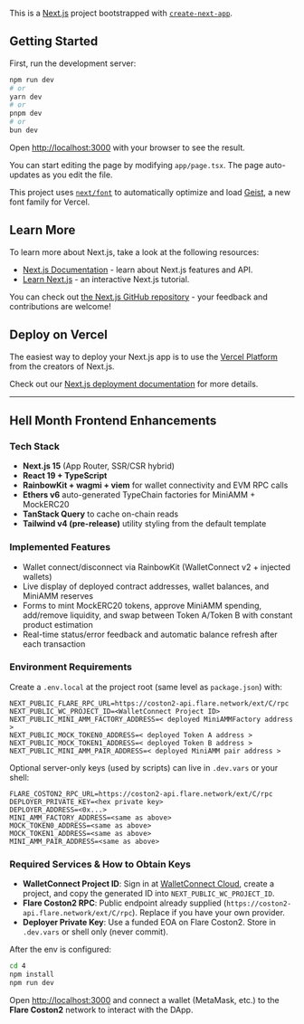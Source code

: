 This is a [Next.js](https://nextjs.org) project bootstrapped with [`create-next-app`](https://nextjs.org/docs/app/api-reference/cli/create-next-app).

## Getting Started

First, run the development server:

```bash
npm run dev
# or
yarn dev
# or
pnpm dev
# or
bun dev
```

Open [http://localhost:3000](http://localhost:3000) with your browser to see the result.

You can start editing the page by modifying `app/page.tsx`. The page auto-updates as you edit the file.

This project uses [`next/font`](https://nextjs.org/docs/app/building-your-application/optimizing/fonts) to automatically optimize and load [Geist](https://vercel.com/font), a new font family for Vercel.

## Learn More

To learn more about Next.js, take a look at the following resources:

- [Next.js Documentation](https://nextjs.org/docs) - learn about Next.js features and API.
- [Learn Next.js](https://nextjs.org/learn) - an interactive Next.js tutorial.

You can check out [the Next.js GitHub repository](https://github.com/vercel/next.js) - your feedback and contributions are welcome!

## Deploy on Vercel

The easiest way to deploy your Next.js app is to use the [Vercel Platform](https://vercel.com/new?utm_medium=default-template&filter=next.js&utm_source=create-next-app&utm_campaign=create-next-app-readme) from the creators of Next.js.

Check out our [Next.js deployment documentation](https://nextjs.org/docs/app/building-your-application/deploying) for more details.

---

## Hell Month Frontend Enhancements

### Tech Stack
- **Next.js 15** (App Router, SSR/CSR hybrid)
- **React 19 + TypeScript**
- **RainbowKit + wagmi + viem** for wallet connectivity and EVM RPC calls
- **Ethers v6** auto-generated TypeChain factories for MiniAMM + MockERC20
- **TanStack Query** to cache on-chain reads
- **Tailwind v4 (pre-release)** utility styling from the default template

### Implemented Features
- Wallet connect/disconnect via RainbowKit (WalletConnect v2 + injected wallets)
- Live display of deployed contract addresses, wallet balances, and MiniAMM reserves
- Forms to mint MockERC20 tokens, approve MiniAMM spending, add/remove liquidity, and swap between Token A/Token B with constant product estimation
- Real-time status/error feedback and automatic balance refresh after each transaction

### Environment Requirements
Create a `.env.local` at the project root (same level as `package.json`) with:  

```
NEXT_PUBLIC_FLARE_RPC_URL=https://coston2-api.flare.network/ext/C/rpc
NEXT_PUBLIC_WC_PROJECT_ID=<WalletConnect Project ID>
NEXT_PUBLIC_MINI_AMM_FACTORY_ADDRESS=< deployed MiniAMMFactory address >
NEXT_PUBLIC_MOCK_TOKEN0_ADDRESS=< deployed Token A address >
NEXT_PUBLIC_MOCK_TOKEN1_ADDRESS=< deployed Token B address >
NEXT_PUBLIC_MINI_AMM_PAIR_ADDRESS=< deployed MiniAMM pair address >
```

Optional server-only keys (used by scripts) can live in `.dev.vars` or your shell:

```
FLARE_COSTON2_RPC_URL=https://coston2-api.flare.network/ext/C/rpc
DEPLOYER_PRIVATE_KEY=<hex private key>
DEPLOYER_ADDRESS=<0x...>
MINI_AMM_FACTORY_ADDRESS=<same as above>
MOCK_TOKEN0_ADDRESS=<same as above>
MOCK_TOKEN1_ADDRESS=<same as above>
MINI_AMM_PAIR_ADDRESS=<same as above>
```

### Required Services & How to Obtain Keys
- **WalletConnect Project ID**: Sign in at [WalletConnect Cloud](https://cloud.walletconnect.com), create a project, and copy the generated ID into `NEXT_PUBLIC_WC_PROJECT_ID`.
- **Flare Coston2 RPC**: Public endpoint already supplied (`https://coston2-api.flare.network/ext/C/rpc`). Replace if you have your own provider.
- **Deployer Private Key**: Use a funded EOA on Flare Coston2. Store in `.dev.vars` or shell only (never commit).

After the env is configured:

```bash
cd 4
npm install
npm run dev
```

Open [http://localhost:3000](http://localhost:3000) and connect a wallet (MetaMask, etc.) to the **Flare Coston2** network to interact with the DApp.
